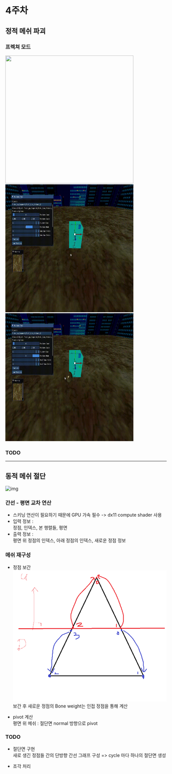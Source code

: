 # 4주차

## 정적 메쉬 파괴  

### 프렉쳐 모드  
  <img src="https://github.com/sturdyChair/asset/blob/main/fracturemod%20web.gif" width="400" height="400"/>
  <img src="https://github.com/sturdyChair/asset/blob/main/fracturemod%20comb.gif" width="400" height="400"/>
  <img src="https://github.com/sturdyChair/asset/blob/main/fracturemod%20voxel.gif" width="400" height="400"/>
  
### TODO


---

## 동적 메쉬 절단
![img](https://github.com/sturdyChair/asset/blob/main/Blademode-ezgif.com-video-to-gif-converter.gif)


### 간선 - 평면 교차 연산  
- 스키닝 연산이 필요하기 때문에 GPU 가속 필수 -> dx11 compute shader 사용
- 입력 정보 :  
  정점, 인덱스, 본 행렬들, 평면
- 출력 정보 :  
  평면 위 정점의 인덱스, 아래 정점의 인덱스, 새로운 정점 정보

### 메쉬 재구성
- 정점 보간
  ![img](https://github.com/sturdyChair/asset/blob/main/lerpVert.png)  
  보간 후 새로운 정점의 Bone weight는 인접 정점을 통해 계산

- pivot 계산  
  평면 위 메쉬 : 절단면 normal 방향으로 pivot

### TODO
- 절단면 구현  
  새로 생긴 정점들 간의 단방향 간선 그래프 구성 => cycle 마다 하나의 절단면 생성
  
- 조각 처리





